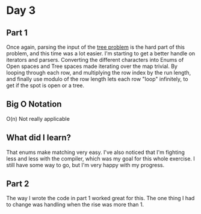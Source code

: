 # Day 3

## Part 1
Once again, parsing the input of the [tree problem](https://adventofcode.com/2020/day/3)
is the hard part of this problem, and this time was a lot easier. I'm starting to
get a better handle on iterators and parsers. Converting the different characters
into Enums of Open spaces and Tree spaces made iterating over the map trivial.
By looping through each row, and multiplying the row index by the run length, and
finally use modulo of the row length lets each row "loop" infinitely, to get
if the spot is open or a tree. 

## Big O Notation
O(n)
Not really applicable

## What did I learn?
That enums make matching very easy. I've also noticed that I'm fighting less and
less with the compiler, which was my goal for this whole exercise. I still have some way to go, but I'm very happy with my progress.

## Part 2
The way I wrote the code in part 1 worked great for this. The one thing I had to
change was handling when the rise was more than 1.
